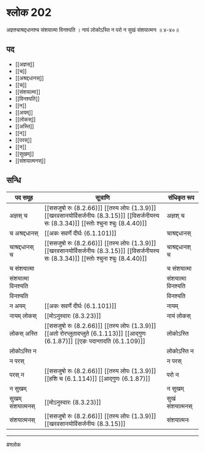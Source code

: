# श्लोक 202

अज्ञश्चाश्रद्दधानश्च संशयात्मा विनश्यति ।
नायं लोकोऽस्ति न परो न सुखं संशयात्मनः ॥ ४-४०॥


## पद 

- [[अज्ञस्]]
- [[च]]
- [[अश्रद्दधानस्]]
- [[च]]
- [[संशयात्मा]]
- [[विनश्यति]]
- [[न]]
- [[अयम्]]
- [[लोकस्]]
- [[अस्ति]]
- [[न]]
- [[परस्]]
- [[न]]
- [[सुखम्]]
- [[संशयात्मनस्]]

## सन्धि

| पद समूह | सूत्राणि | संधिकृत रूप |
| ----- | ----- | ----- |
| अज्ञस् च |  [[ससजुषो रुः (8.2.66)]] [[तस्य लोपः (1.3.9)]] [[खरवसानयोर्विसर्जनीयः (8.3.15)]] [[विसर्जनीयस्य सः (8.3.34)]] [[स्तोः श्चुना श्चुः (8.4.40)]] | अज्ञश् च |
| च अश्रद्दधानस् |  [[अकः सवर्णे दीर्घः (6.1.101)]] | चाश्रद्दधानस् |
| चाश्रद्दधानस् च |  [[ससजुषो रुः (8.2.66)]] [[तस्य लोपः (1.3.9)]] [[खरवसानयोर्विसर्जनीयः (8.3.15)]] [[विसर्जनीयस्य सः (8.3.34)]] [[स्तोः श्चुना श्चुः (8.4.40)]] | चाश्रद्दधानश् च |
| च संशयात्मा |  | च संशयात्मा |
| संशयात्मा विनश्यति |  | संशयात्मा विनश्यति |
| विनश्यति |  | विनश्यति |
| न अयम् |  [[अकः सवर्णे दीर्घः (6.1.101)]] | नायम् |
| नायम् लोकस् |  [[मोऽनुस्वारः (8.3.23)]] | नायं लोकस् |
| लोकस् अस्ति |  [[ससजुषो रुः (8.2.66)]] [[तस्य लोपः (1.3.9)]] [[अतो रोरप्लुतादप्लुते (6.1.113)]] [[आद्गुणः (6.1.87)]] [[एङः पदान्तादति (6.1.109)]] | लोकोऽस्ति |
| लोकोऽस्ति न |  | लोकोऽस्ति न |
| न परस् |  | न परस् |
| परस् न |  [[ससजुषो रुः (8.2.66)]] [[तस्य लोपः (1.3.9)]] [[हशि च (6.1.114)]] [[आद्गुणः (6.1.87)]] | परो न |
| न सुखम् |  | न सुखम् |
| सुखम् संशयात्मनस् |  [[मोऽनुस्वारः (8.3.23)]] | सुखं संशयात्मनस् |
| संशयात्मनस् |  [[ससजुषो रुः (8.2.66)]] [[तस्य लोपः (1.3.9)]] [[खरवसानयोर्विसर्जनीयः (8.3.15)]] | संशयात्मनः |


---

#श्लोक